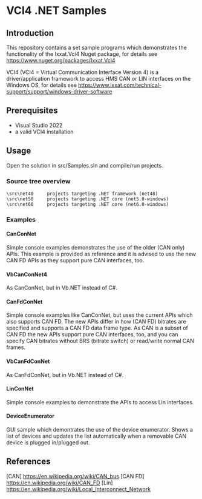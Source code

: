 # VCI4 .NET Samples

## Introduction

This repository contains a set sample programs which demonstrates the
functionality of the Ixxat.Vci4 Nuget package,
for details see https://www.nuget.org/packages/Ixxat.Vci4

VCI4 (VCI4 = Virtual Communication Interface Version 4) is a driver/application framework to
access HMS CAN or LIN interfaces on the Windows OS,
for details see https://www.ixxat.com/technical-support/support/windows-driver-software

## Prerequisites

  - Visual Studio 2022
  - a valid VCI4 installation

## Usage

Open the solution in src/Samples.sln and compile/run projects.

### Source tree overview

    \src\net40     projects targeting .NET framework (net48)
    \src\net50     projects targeting .NET core (net5.0-windows)
    \src\net60     projects targeting .NET core (net6.0-windows)

### Examples

#### CanConNet

Simple console examples demonstrates the use of the older (CAN only) APIs.
This example is provided as reference and it is advised to use the new CAN FD APIs
as they support pure CAN interfaces, too.

#### VbCanConNet4

As CanConNet, but in Vb.NET instead of C#.

#### CanFdConNet

Simple console examples like CanConNet, but uses the current APIs which
also supports CAN FD.
The new APIs differ in how (CAN FD) bitrates are specified and
supports a CAN FD data frame type. As CAN is a subset of CAN FD the
new APIs support pure CAN interfaces, too, and you can specify CAN bitrates without
BRS (bitrate switch) or read/write normal CAN frames.

#### VbCanFdConNet

As CanFdConNet, but in Vb.NET instead of C#.

#### LinConNet

Simple console examples to demonstrate the APIs to access Lin interfaces.

#### DeviceEnumerator

GUI sample which demontrates the use of the device enumerator.
Shows a list of devices and updates the list automatically when a removable
CAN device is plugged in/plugged out.

## References

[CAN]     https://en.wikipedia.org/wiki/CAN_bus
[CAN FD]  https://en.wikipedia.org/wiki/CAN_FD
[Lin]     https://en.wikipedia.org/wiki/Local_Interconnect_Network